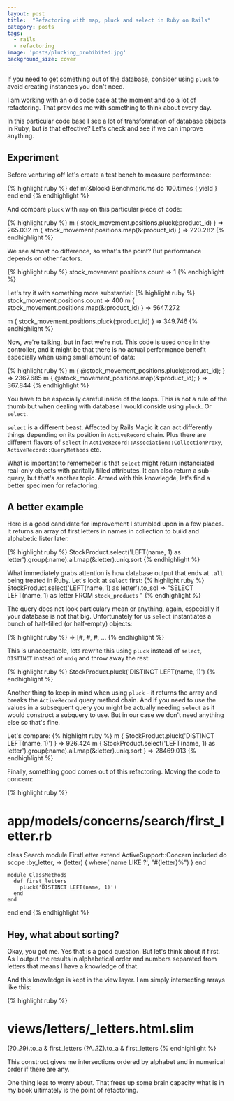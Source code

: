 ```yaml
---
layout: post
title:  "Refactoring with map, pluck and select in Ruby on Rails"
category: posts
tags:
  - rails
  - refactoring
image: 'posts/plucking_prohibited.jpg'
background_size: cover
---
```

If you need to get something out of the database, consider using `pluck` to avoid
creating instances you don't need.

I am working with an old code base at the moment and do a lot of refactoring.
That provides me with something to think about every day.

In this particular code base I see a lot of transformation of database objects
in Ruby, but is that effective?
Let's check and see if we can improve anything.

## Experiment

Before venturing off let's create a test bench to measure performance:

{% highlight ruby %}
def m(&block)
  Benchmark.ms do
    100.times { yield }
  end
end
{% endhighlight %}

And compare `pluck` with `map` on this particular piece of code:

{% highlight ruby %}
m { stock_movement.positions.pluck(:product_id) }
=> 265.032
m { stock_movement.positions.map(&:product_id) }
=> 220.282
{% endhighlight %}

We see almost no difference, so what's the point? But performance depends on other factors.

{% highlight ruby %}
stock_movement.positions.count
=> 1
{% endhighlight %}

Let's try it with something more substantial:
{% highlight ruby %}
stock_movement.positions.count
=> 400
m { stock_movement.positions.map(&:product_id) }
=> 5647.272

m { stock_movement.positions.pluck(:product_id) }
=> 349.746
{% endhighlight %}

Now, we're talking, but in fact we're not.
This code is used once in the controller, and it might be that there is no
actual performance benefit especially when using small amount of data:

{% highlight ruby %}
m { @stock_movement_positions.pluck(:product_id); }
=> 2367.685
m { @stock_movement_positions.map(&:product_id); }
=> 367.844
{% endhighlight %}

You have to be especially careful inside of the loops. This is not a rule of the thumb
but when dealing with database I would conside using `pluck`. Or `select`.

`select` is a different beast. Affected by Rails Magic it can act differently
things depending on its position in `ActiveRecord` chain. Plus there are different
flavors of `select` in `ActiveRecord::Association::CollectionProxy`, `ActiveRecord::QueryMethods` etc.

What is important to rememeber is that `select` might return instanciated real-only objects
with paritally filled attributes. It can also return a sub-query, but that's another topic.
Armed with this knowlegde, let's find a better specimen for refactoring.

## A better example

Here is a good candidate for improvement I stumbled upon in a few places.
It returns an array of first letters in names in collection to build and alphabetic
lister later.

{% highlight ruby %}
StockProduct.select('LEFT(name, 1) as letter').group(:name).all.map(&:letter).uniq.sort
{% endhighlight %}

What immediately grabs attention is how database output that ends at `.all` being treated in Ruby.
Let's look at `select` first:
{% highlight ruby %}
StockProduct.select('LEFT(name, 1) as letter').to_sql
=> "SELECT LEFT(name, 1) as letter FROM `stock_products` "
{% endhighlight %}

The query does not look particulary mean or anything, again, especially if your
database is not that big. Unfortunately for us `select` instantiates a bunch of
half-filled (or half-empty) objects:

{% highlight ruby %}
=> [#<StockProduct >, #<StockProduct >, #<StockProduct >, ...
{% endhighlight %}

This is unacceptable, lets rewrite this using `pluck` instead of `select`, `DISTINCT` instead of `uniq` and throw away the rest:

{% highlight ruby %}
StockProduct.pluck('DISTINCT LEFT(name, 1)')
{% endhighlight %}

Another thing to keep in mind when using `pluck` - it returns the array and
breaks the `ActiveRecord` query method chain. And if you need to use the values
in a subsequent query you might be actually needing `select` as it would
construct a subquery to use. But in our case we don't need anything else so that's fine.

Let's compare:
{% highlight ruby %}
m { StockProduct.pluck('DISTINCT LEFT(name, 1)') }
=> 926.424
m { StockProduct.select('LEFT(name, 1) as letter').group(:name).all.map(&:letter).uniq.sort }
=> 28469.013
{% endhighlight %}

Finally, something good comes out of this refactoring. Moving the code to concern:

{% highlight ruby %}
# app/models/concerns/search/first_letter.rb
class Search
  module FirstLetter
    extend ActiveSupport::Concern
    included do
      scope :by_letter, -> (letter) { where('name LIKE ?', "#{letter}%") }
    end

    module ClassMethods
      def first_letters
        pluck('DISTINCT LEFT(name, 1)')
      end
    end
  end
end
{% endhighlight %}

## Hey, what about sorting?
Okay, you got me. Yes that is a good question. But let's think about it first.
As I output the results in alphabetical order and numbers separated from letters
that means I have a knowledge of that.

And this knowledge is kept in the view layer. I am simply intersecting arrays like this:

{% highlight ruby %}
# views/letters/_letters.html.slim
(?0..?9).to_a & first_letters
(?A..?Z).to_a & first_letters
{% endhighlight %}

This construct gives me intersections ordered by alphabet and in numerical order if there are any.

One thing less to worry about. That frees up some brain capacity what is in my
book ultimately is the point of refactoring.
